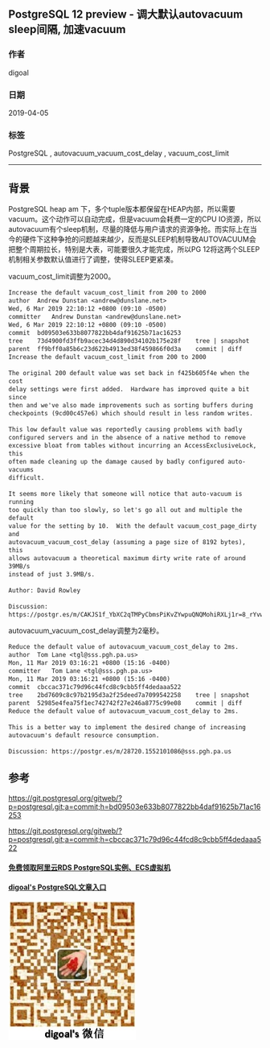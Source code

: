 ## PostgreSQL 12 preview - 调大默认autovacuum sleep间隔, 加速vacuum  
                                                                                                
### 作者                                                                                                
digoal                                                                                                
                                                                                                
### 日期                                                                                                
2019-04-05                                                                                                
                                                                                                
### 标签                                                                                                
PostgreSQL , autovacuum_vacuum_cost_delay , vacuum_cost_limit    
               
----                                                                                          
                                                                                            
## 背景                                                          
PostgreSQL heap am 下，多个tuple版本都保留在HEAP内部，所以需要vacuum。这个动作可以自动完成，但是vacuum会耗费一定的CPU IO资源，所以autovacuum有个sleep机制，尽量的降低与用户请求的资源争抢。而实际上在当今的硬件下这种争抢的问题越来越少，反而是SLEEP机制导致AUTOVACUUM会把整个周期拉长，特别是大表，可能要很久才能完成，所以PG 12将这两个SLEEP机制相关参数默认值进行了调整，使得SLEEP更紧凑。  
  
vacuum_cost_limit调整为2000。  
  
```  
Increase the default vacuum_cost_limit from 200 to 2000  
author	Andrew Dunstan <andrew@dunslane.net>	  
Wed, 6 Mar 2019 22:10:12 +0800 (09:10 -0500)  
committer	Andrew Dunstan <andrew@dunslane.net>	  
Wed, 6 Mar 2019 22:10:12 +0800 (09:10 -0500)  
commit	bd09503e633b8077822bb4daf91625b71ac16253  
tree	73d4900fd3ffb9acec34d4d890d34102b175e28f	tree | snapshot  
parent	ff9bff0a85b6c23d622b4913ed38f459866f0d3a	commit | diff  
Increase the default vacuum_cost_limit from 200 to 2000  
  
The original 200 default value was set back in f425b605f4e when the cost  
delay settings were first added.  Hardware has improved quite a bit since  
then and we've also made improvements such as sorting buffers during  
checkpoints (9cd00c457e6) which should result in less random writes.  
  
This low default value was reportedly causing problems with badly  
configured servers and in the absence of a native method to remove  
excessive bloat from tables without incurring an AccessExclusiveLock, this  
often made cleaning up the damage caused by badly configured auto-vacuums  
difficult.  
  
It seems more likely that someone will notice that auto-vacuum is running  
too quickly than too slowly, so let's go all out and multiple the default  
value for the setting by 10.  With the default vacuum_cost_page_dirty and  
autovacuum_vacuum_cost_delay (assuming a page size of 8192 bytes), this  
allows autovacuum a theoretical maximum dirty write rate of around 39MB/s  
instead of just 3.9MB/s.  
  
Author: David Rowley  
  
Discussion: https://postgr.es/m/CAKJS1f_YbXC2qTMPyCbmsPiKvZYwpuQNQMohiRXLj1r=8_rYvw@mail.gmail.com  
```  
  
autovacuum_vacuum_cost_delay调整为2毫秒。  
  
```  
Reduce the default value of autovacuum_vacuum_cost_delay to 2ms.  
author	Tom Lane <tgl@sss.pgh.pa.us>	  
Mon, 11 Mar 2019 03:16:21 +0800 (15:16 -0400)  
committer	Tom Lane <tgl@sss.pgh.pa.us>	  
Mon, 11 Mar 2019 03:16:21 +0800 (15:16 -0400)  
commit	cbccac371c79d96c44fcd8c9cbb5ff4dedaaa522  
tree	2bd7609c8c97b2195d3a2f25deed7a7099542258	tree | snapshot  
parent	52985e4fea75f1ec742742f27e246a8775c99e08	commit | diff  
Reduce the default value of autovacuum_vacuum_cost_delay to 2ms.  
  
This is a better way to implement the desired change of increasing  
autovacuum's default resource consumption.  
  
Discussion: https://postgr.es/m/28720.1552101086@sss.pgh.pa.us  
```  
  
## 参考  
https://git.postgresql.org/gitweb/?p=postgresql.git;a=commit;h=bd09503e633b8077822bb4daf91625b71ac16253  
  
https://git.postgresql.org/gitweb/?p=postgresql.git;a=commit;h=cbccac371c79d96c44fcd8c9cbb5ff4dedaaa522  
    
  
  
  
  
  
  
  
  
  
#### [免费领取阿里云RDS PostgreSQL实例、ECS虚拟机](https://free.aliyun.com/ "57258f76c37864c6e6d23383d05714ea")
  
  
#### [digoal's PostgreSQL文章入口](https://github.com/digoal/blog/blob/master/README.md "22709685feb7cab07d30f30387f0a9ae")
  
  
![digoal's weixin](../pic/digoal_weixin.jpg "f7ad92eeba24523fd47a6e1a0e691b59")
  
  
  
  
  
  
  

